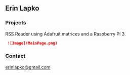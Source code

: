 ## Erin Lapko


### Projects

RSS Reader using Adafruit matrices and a Raspberry Pi 3.

```markdown
 ![Image](MainPage.png)
```

###  Contact

erinlapko@gmail.com
